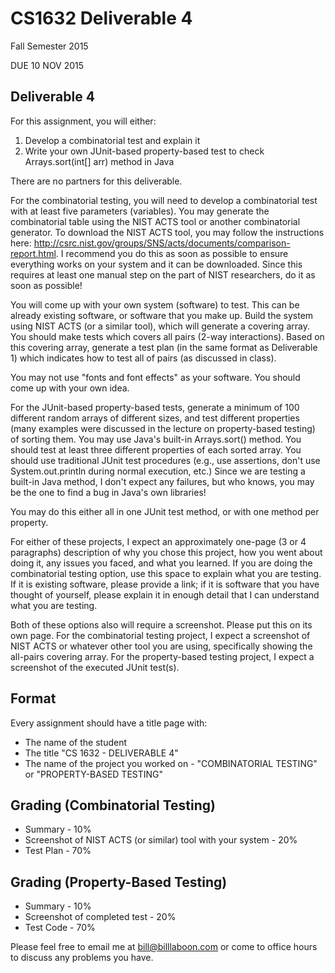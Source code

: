 # CS1632 Deliverable 4
Fall Semester 2015

DUE 10 NOV 2015

## Deliverable 4

For this assignment, you will either:
1. Develop a combinatorial test and explain it
2. Write your own JUnit-based property-based test to check Arrays.sort(int[] arr) method in Java

There are no partners for this deliverable.

For the combinatorial testing, you will need to develop a combinatorial test with at least five parameters (variables).  You may generate the combinatorial table using the NIST ACTS tool or another combinatorial generator.  To download the NIST ACTS tool, you may follow the instructions here: http://csrc.nist.gov/groups/SNS/acts/documents/comparison-report.html.  I recommend you do this as soon as possible to ensure everything works on your system and it can be downloaded.  Since this requires at least one manual step on the part of NIST researchers, do it as soon as possible!

You will come up with your own system (software) to test.  This can be already existing software, or software that you make up.  Build the system using NIST ACTS (or a similar tool), which will generate a covering array.  You should make tests which covers all pairs (2-way interactions).  Based on this covering array, generate a test plan (in the same format as Deliverable 1) which indicates how to test all of pairs (as discussed in class).

You may not use "fonts and font effects" as your software.  You should come up with your own idea.

For the JUnit-based property-based tests, generate a minimum of 100 different random arrays of different sizes, and test different properties (many examples were discussed in the lecture on property-based testing) of sorting them.  You may use Java's built-in Arrays.sort() method.  You should test at least three different properties of each sorted array.  You should use traditional JUnit test procedures (e.g., use assertions, don't use System.out.println during normal execution, etc.)  Since we are testing a built-in Java method, I don't expect any failures, but who knows, you may be the one to find a bug in Java's own libraries!

You may do this either all in one JUnit test method, or with one method per property.

For either of these projects, I expect an approximately one-page (3 or 4 paragraphs) description of why you chose this project, how you went about doing it, any issues you faced, and what you learned.  If you are doing the combinatorial testing option, use this space to explain what you are testing.  If it is existing software, please provide a link; if it is software that you have thought of yourself, please explain it in enough detail that I can understand what you are testing.

Both of these options also will require a screenshot.  Please put this on its own page.  For the combinatorial testing project, I expect a screenshot of NIST ACTS or whatever other tool you are using, specifically showing the all-pairs covering array.  For the property-based testing project, I expect a screenshot of the executed JUnit test(s).

## Format
Every assignment should have a title page with:
* The name of the student
* The title "CS 1632 - DELIVERABLE 4"
* The name of the project you worked on - "COMBINATORIAL TESTING" or "PROPERTY-BASED TESTING"

## Grading (Combinatorial Testing)
* Summary - 10%
* Screenshot of NIST ACTS (or similar) tool with your system - 20%
* Test Plan - 70%

## Grading (Property-Based Testing)
* Summary - 10%
* Screenshot of completed test - 20%
* Test Code - 70%

Please feel free to email me at bill@billlaboon.com or come to office hours to discuss any problems you have. 
 
